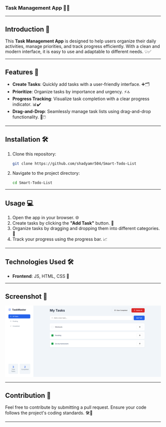 ### Task Management App 📝✨

---

## Introduction 🎯  
This **Task Management App** is designed to help users organize their daily activities, manage priorities, and track progress efficiently. With a clean and modern interface, it is easy to use and adaptable to different needs. 💡✅  

---

## Features 🚀  
- **Create Tasks**: Quickly add tasks with a user-friendly interface. ➕🗂️  
- **Prioritize**: Organize tasks by importance and urgency. ⚡🔝  
- **Progress Tracking**: Visualize task completion with a clear progress indicator. 📊✔️  
- **Drag-and-Drop**: Seamlessly manage task lists using drag-and-drop functionality. 🔄🖱️  

---

## Installation 🛠️  
1. Clone this repository:  
   ```bash  
   git clone https://github.com/shadyamr504/Smart-Todo-List  
   ```  
2. Navigate to the project directory:  
   ```bash  
   cd Smart-Todo-List  
   ```  

---

## Usage 💻  
1. Open the app in your browser. 🌐  
2. Create tasks by clicking the **"Add Task"** button. 📝  
3. Organize tasks by dragging and dropping them into different categories. 🔄  
4. Track your progress using the progress bar. 📈  

---

## Technologies Used 🛠️  
- **Frontend**: JS, HTML, CSS 🌟  

---

## Screenshot 📸  
![Screenshot](./project-screenshot.png)  

---

## Contribution 🤝  
Feel free to contribute by submitting a pull request. Ensure your code follows the project's coding standards. 🛠️🌟  

---
